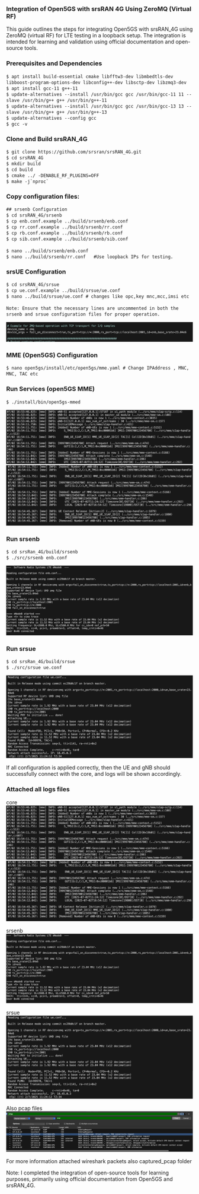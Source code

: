 ### Integration of Open5GS with srsRAN 4G Using ZeroMQ (Virtual RF)
This guide outlines the steps for integrating Open5GS with srsRAN_4G using ZeroMQ (virtual RF) for LTE testing in a loopback setup. The integration is intended for learning and validation using official documentation and open-source tools.

### Prerequisites and Dependencies 
    $ apt install build-essential cmake libfftw3-dev libmbedtls-dev libboost-program-options-dev libconfig++-dev libsctp-dev libzmq3-dev
    $ apt install gcc-11 g++-11
    $ update-alternatives --install /usr/bin/gcc gcc /usr/bin/gcc-11 11 --slave /usr/bin/g++ g++ /usr/bin/g++-11
    $ update-alternatives --install /usr/bin/gcc gcc /usr/bin/gcc-13 13 --slave /usr/bin/g++ g++ /usr/bin/g++-13
    $ update-alternatives --config gcc 
    $ gcc -v


### Clone and Build srsRAN_4G
    $ git clone https://github.com/srsran/srsRAN_4G.git
    $ cd srsRAN_4G
    $ mkdir build
    $ cd build
    $ cmake ../ -DENABLE_RF_PLUGINS=OFF
    $ make -j`nproc`

### Copy configuration files:
    ## srsenb Configuration
    $ cd srsRAN_4G/srsenb
    $ cp enb.conf.example ../build/srsenb/enb.conf
    $ cp rr.conf.example ../build/srsenb/rr.conf
    $ cp rb.conf.example ../build/srsenb/rb.conf
    $ cp sib.conf.example ../build/srsenb/sib.conf

    $ nano ../build/srsenb/enb.conf
    $ nano ../build/srsenb/rr.conf   #Use loopback IPs for testing.


### srsUE Configuration

    $ cd srsRAN_4G/srsue
    $ cp ue.conf.example ../build/srsue/ue.conf
    $ nano ../build/srsue/ue.conf # changes like opc,key mnc,mcc,imsi etc

    Note: Ensure that the necessary lines are uncommented in both the srsenb and srsue configuration files for proper operation.
![srsRAN_4G_ZMQ](../../Pictures/uncomment_zmq.png)



### MME (Open5GS) Configuration
    $ nano open5gs/install/etc/open5gs/mme.yaml # Change IPAddress , MNC, MNC, TAC etc


### Run Services (open5GS MME)
    $ ./install/bin/open5gs-mmed
![MME_logs](../../Pictures/mme_logs.png)
![MME_logs](../../Pictures/mme_log.png)

### Run srsenb
    $ cd srsRan_4G/build/srsenb
    $ ./src/srsenb enb.conf
![srsenb_logs](../../Pictures/srsenb_logs.png)


### Run srsue
    $ cd srsRan_4G/build/srsue
    $ ./src/srsue ue.conf
![srsue_logs](../../Pictures/srsue_logs.png)



If all configuration is applied correctly, then the UE and gNB should successfully connect with the core, and logs will be shown accordingly.


### Attached all logs files 
core
![MME_logs](../../Pictures/mme_logs.png)
![MME_logs](../../Pictures/mme_log.png)

srsenb
![srsenb_logs](../../Pictures/srsenb_logs.png)

srsue
![srsue_logs](../../Pictures/srsue_logs.png)

Also pcap files
![Wireshark_pcap](../../Pictures/s1ap_ue_registration_success.png)

For more information attached wireshark packets also captured_pcap folder

Note: 
    I completed the integration of open-source tools for learning purposes, primarily using official documentation from Open5GS and srsRAN_4G.


